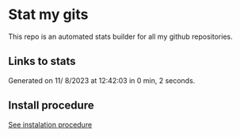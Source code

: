 # Stat my gits

This repo is an automated stats builder for all my github repositories.

## Links to stats


Generated on 11/ 8/2023 at 12:42:03 in 0 min, 2 seconds.

## Install procedure

[See instalation procedure](./src/install.md)
